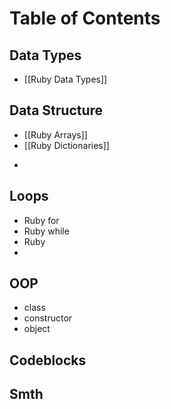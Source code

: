 # Table of Contents

## Data Types
- [[Ruby Data Types]]

## Data Structure
- [[Ruby Arrays]]
- [[Ruby Dictionaries]]
* 
  
## Loops
- Ruby for
- Ruby while 
- Ruby 
- 

## OOP
- class 
- constructor
- object

## Codeblocks

## Smth
